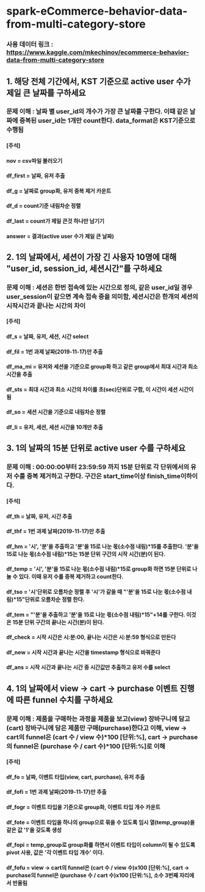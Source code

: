 # spark-eCommerce-behavior-data-from-multi-category-store


### 사용 데이터 링크 : https://www.kaggle.com/mkechinov/ecommerce-behavior-data-from-multi-category-store
###

## 1. 해당 전체 기간에서, KST 기준으로 active user 수가 제일 큰 날짜를 구하세요
### 문제 이해 : 날짜 별 user_id의 개수가 가장 큰 날짜를 구한다. 이때 같은 날짜에 중복된 user_id는 1개만 count한다. data_format은 KST기준으로 수행됨
#### [주석]
#### nov = csv파일 불러오기
#### df_first = 날짜, 유저 추출
#### df_g = 날짜로 group화, 유저 중복 제거 카운트
#### df_d = count기준 내림차순 정렬
#### df_last = count가 제일 큰것 하나만 남기기
#### answer = 결과(active user 수가 제일 큰 날짜)
###

## 2. 1의 날짜에서, 세션이 가장 긴 사용자 10명에 대해 "user_id, session_id, 세션시간"를 구하세요
### 문제 이해 : 세션은 한번 접속에 있는 시간으로 정의, 같은 user_id일 경우 user_session이 같으면 계속 접속 중을 의미함, 세션시간은 한개의 세션의 시작시간과 끝나는 시간의 차이
#### [주석]
#### df_s = 날짜, 유저, 세션, 시간 select
#### df_fil = 1번 과제 날짜(2019-11-17)만 추출
#### df_ma_mi = 유저와 세션을 기준으로 group화 하고 같은 group에서 최대 시간과 최소 시간을 추출
#### df_sts = 최대 시간과 최소 시간의 차이를 초(sec)단위로 구함, 이 시간이 세션 시간이 됨
#### df_so = 세션 시간을 기준으로 내림차순 정렬
#### df_li = 유저, 세션, 세션 시간을 10개만 추출
###


## 3. 1의 날짜의 15분 단위로 active user 수를 구하세요
### 문제 이해 : 00:00:00부터 23:59:59 까지 15분 단위로 각 단위에서의 유저 수를 중복 제거하고 구한다. 구간은 start_time이상 finish_time이하이다.
#### [주석] 
#### df_th = 날짜, 유저, 시간 추출
#### df_thf = 1번 과제 날짜(2019-11-17)만 추출
#### df_hm = '시', '분'을 추출하고 '분'을 15로 나눈 몫(소수점 내림)*15를 추출한다. '분'을 15로 나눈 몫(소수점 내림)*15는 15분 단위 구간의 시작 시간(분)이 된다.
#### df_temp = '시', '분'을 15로 나눈 몫(소수점 내림)*15로 group화 하면 15분 단위로 나눌 수 있다. 이때 유저 수를 중복 제거하고 count한다.
#### df_tso = '시'단위로 오름차순 정렬 후 '시'가 같을 때  "'분'을 15로 나눈 몫(소수점 내림)*15"단위로 오름차순 정렬 한다.
#### df_tem = "'분'을 추출하고 '분'을 15로 나눈 몫(소수점 내림)*15"+14를 구한다. 이것은 15분 단위 구간의 끝나는 시간(분)이 된다.
#### df_check = 시작 시간은 시:분:00, 끝나는 시간은 시:분:59 형식으로 만든다
#### df_new = 시작 시간과 끝나는 시간을 timestamp 형식으로 바꿔준다
#### df_ans = 시작 시간과 끝나는 시간 중 시간값만 추출하고 유저 수를 select
###

## 4. 1의 날짜에서 view → cart → purchase 이벤트 진행에 따른 funnel 수치를 구하세요
### 문제 이해 : 제품을 구매하는 과정을 제품을 보고(view) 장바구니에 담고(cart) 장바구니에 담은 제품만 구매(purchase)한다고 이해, view → cart의 funnel은 (cart 수 / view 수)*100 [단위:%], cart → purchase의 funnel은 (purchase 수 / cart 수)*100 [단위:%]로 이해
#### [주석]
#### df_fo = 날짜, 이벤트 타입(view, cart, purchase), 유저 추출
#### df_fofi = 1번 과제 날짜(2019-11-17)만 추출
#### df_fogr = 이벤트 타입을 기준으로 group화, 이벤트 타입 개수 카운트
#### df_fote = 이벤트 타입을 하나의 group으로 묶을 수 있도록 임시 열(temp_group)을 같은 값 '1'을 갖도록 생성
#### df_fopi = temp_group로 group화를 하면서 이벤트 타입이 column이 될 수 있도록 pivot 사용, 값은 '각 이벤트 타입 개수' 이다.
#### df_fofu =  view → cart의 funnel은 (cart 수 / view 수)x100 [단위:%], cart → purchase의 funnel은 (purchase 수 / cart 수)x100 [단위:%], 소수 3번째 자리에서 반올림
